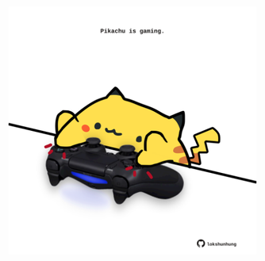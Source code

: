 <!-- built at 16/08/2021, 18:01:52 UTC -->
<p align="center">
  <img width="500" height="500" src="./ReadmeImage.svg">
</p>
